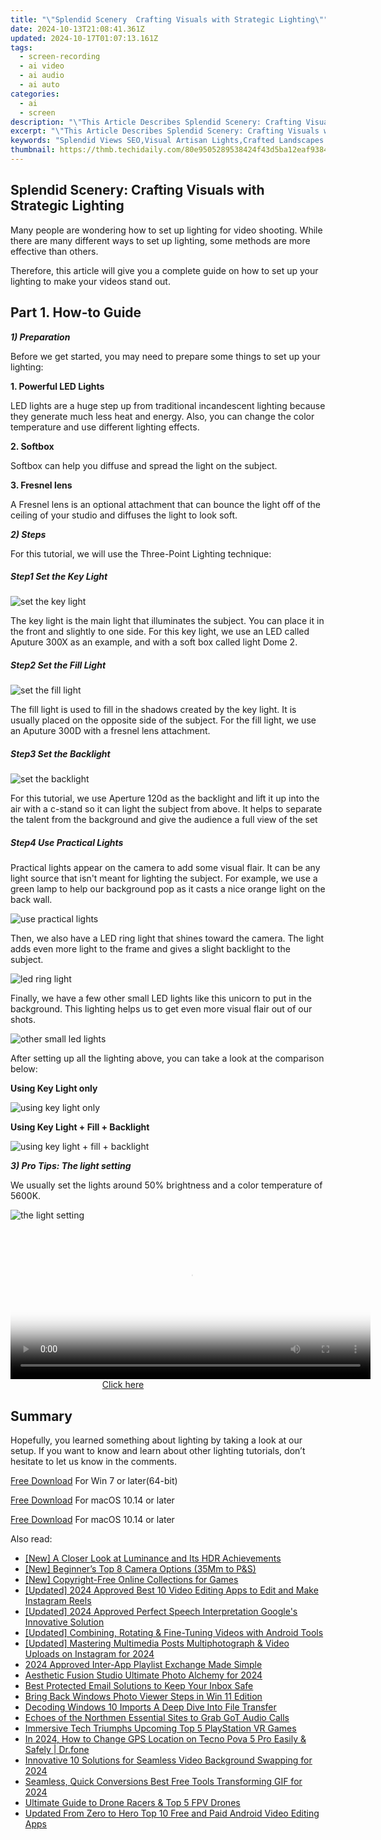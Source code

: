 ```yaml
---
title: "\"Splendid Scenery  Crafting Visuals with Strategic Lighting\""
date: 2024-10-13T21:08:41.361Z
updated: 2024-10-17T01:07:13.161Z
tags: 
  - screen-recording
  - ai video
  - ai audio
  - ai auto
categories: 
  - ai
  - screen
description: "\"This Article Describes Splendid Scenery: Crafting Visuals with Strategic Lighting\""
excerpt: "\"This Article Describes Splendid Scenery: Crafting Visuals with Strategic Lighting\""
keywords: "Splendid Views SEO,Visual Artisan Lights,Crafted Landscapes SEO,Scenery Photography Tips,Strategic Lighting Techniques,Captivating Outdoors SEO,Imaginative Landscape SEO"
thumbnail: https://thmb.techidaily.com/80e9505289538424f43d5ba12eaf938497fe9485f8cac83a0e7062f472435b7f.jpg
---
```


## Splendid Scenery: Crafting Visuals with Strategic Lighting

Many people are wondering how to set up lighting for video shooting. While there are many different ways to set up lighting, some methods are more effective than others.

Therefore, this article will give you a complete guide on how to set up your lighting to make your videos stand out.

## Part 1\. How-to Guide

**_1) Preparation_**

Before we get started, you may need to prepare some things to set up your lighting:

**1\. Powerful LED Lights**

LED lights are a huge step up from traditional incandescent lighting because they generate much less heat and energy. Also, you can change the color temperature and use different lighting effects.

**2\. Softbox**

Softbox can help you diffuse and spread the light on the subject.

**3\. Fresnel lens**

A Fresnel lens is an optional attachment that can bounce the light off of the ceiling of your studio and diffuses the light to look soft.

**_2) Steps_**

For this tutorial, we will use the Three-Point Lighting technique:

##### Step1 Set the Key Light

![set the key light](https://images.wondershare.com/filmora/article-images/2022/12/make-videos-stand-out-1.jpg)

The key light is the main light that illuminates the subject. You can place it in the front and slightly to one side. For this key light, we use an LED called Aputure 300X as an example, and with a soft box called light Dome 2.

##### Step2 Set the Fill Light

![set the fill light](https://images.wondershare.com/filmora/article-images/2022/12/make-videos-stand-out-2.jpg)

The fill light is used to fill in the shadows created by the key light. It is usually placed on the opposite side of the subject. For the fill light, we use an Aputure 300D with a fresnel lens attachment.

##### Step3 Set the Backlight

![set the backlight](https://images.wondershare.com/filmora/article-images/2022/12/make-videos-stand-out-3.jpg)

For this tutorial, we use Aperture 120d as the backlight and lift it up into the air with a c-stand so it can light the subject from above. It helps to separate the talent from the background and give the audience a full view of the set

##### Step4 Use Practical Lights

Practical lights appear on the camera to add some visual flair. It can be any light source that isn't meant for lighting the subject. For example, we use a green lamp to help our background pop as it casts a nice orange light on the back wall.

![use practical lights](https://images.wondershare.com/filmora/article-images/2022/12/make-videos-stand-out-4.jpg)

Then, we also have a LED ring light that shines toward the camera. The light adds even more light to the frame and gives a slight backlight to the subject.

![led ring light](https://images.wondershare.com/filmora/article-images/2022/12/make-videos-stand-out-5.jpg)

Finally, we have a few other small LED lights like this unicorn to put in the background. This lighting helps us to get even more visual flair out of our shots.

![other small led lights](https://images.wondershare.com/filmora/article-images/2022/12/make-videos-stand-out-6.jpg)

After setting up all the lighting above, you can take a look at the comparison below:

**Using Key Light only**

![using key light only](https://images.wondershare.com/filmora/article-images/2022/12/make-videos-stand-out-7.jpg)

**Using Key Light + Fill + Backlight**

![using key light + fill + backlight](https://images.wondershare.com/filmora/article-images/2022/12/make-videos-stand-out-8.jpg)

**_3) Pro Tips: The light setting_**

We usually set the lights around 50% brightness and a color temperature of 5600K.

![the light setting](https://images.wondershare.com/filmora/article-images/2022/12/make-videos-stand-out-9.jpg)

<!-- affiliate ads begin -->
<span id="1983575">
					<video width="576" height="240" style="cursor:pointer"
           poster="//a.impactradius-go.com/display-clicktoplayimage/1983575.png"
           onclick="if(!this.playClicked){this.play();this.setAttribute('controls',true);this.playClicked=true;}">
	   <source src="//a.impactradius-go.com/display-ad/22993-1983575">
	   <img src="//a.impactradius-go.com/display-clicktoplayimage/1983575.png" style="border: none; height: 100%; width: 100%; object-fit: contain">
	</video>
	<div style="width:360px;text-align:center"><a href="javascript:window.open(decodeURIComponent('https%3A%2F%2Fhomestyler.sjv.io%2Fc%2F5597632%2F1983575%2F22993'), '_blank');void(0);">Click here</a></div>
</span>
<img height="0" width="0" src="https://imp.pxf.io/i/5597632/1983575/22993" style="position:absolute;visibility:hidden;" border="0" />
<!-- affiliate ads end -->

## Summary

Hopefully, you learned something about lighting by taking a look at our setup. If you want to know and learn about other lighting tutorials, don’t hesitate to let us know in the comments.

[Free Download](https://tools.techidaily.com/wondershare/filmora/download/) For Win 7 or later(64-bit)

[Free Download](https://tools.techidaily.com/wondershare/filmora/download/) For macOS 10.14 or later

[Free Download](https://tools.techidaily.com/wondershare/filmora/download/) For macOS 10.14 or later

<ins class="adsbygoogle"
     style="display:block"
     data-ad-format="autorelaxed"
     data-ad-client="ca-pub-7571918770474297"
     data-ad-slot="1223367746"></ins>

<ins class="adsbygoogle"
     style="display:block"
     data-ad-format="autorelaxed"
     data-ad-client="ca-pub-7571918770474297"
     data-ad-slot="1223367746"></ins>



<ins class="adsbygoogle"
     style="display:block"
     data-ad-client="ca-pub-7571918770474297"
     data-ad-slot="8358498916"
     data-ad-format="auto"
     data-full-width-responsive="true"></ins>


<span class="atpl-alsoreadstyle">Also read:</span>
<div><ul>
<li><a href="https://extra-information.techidaily.com/new-a-closer-look-at-luminance-and-its-hdr-achievements/"><u>[New] A Closer Look at Luminance and Its HDR Achievements</u></a></li>
<li><a href="https://extra-information.techidaily.com/new-beginners-top-8-camera-options-35mm-to-pands/"><u>[New] Beginner’s Top 8 Camera Options (35Mm to P&S)</u></a></li>
<li><a href="https://extra-information.techidaily.com/new-copyright-free-online-collections-for-games/"><u>[New] Copyright-Free Online Collections for Games</u></a></li>
<li><a href="https://instagram-clips.techidaily.com/updated-2024-approved-best-10-video-editing-apps-to-edit-and-make-instagram-reels/"><u>[Updated] 2024 Approved Best 10 Video Editing Apps to Edit and Make Instagram Reels</u></a></li>
<li><a href="https://screen-sharing-recording.techidaily.com/updated-2024-approved-perfect-speech-interpretation-googles-innovative-solution/"><u>[Updated] 2024 Approved Perfect Speech Interpretation Google's Innovative Solution</u></a></li>
<li><a href="https://extra-information.techidaily.com/updated-combining-rotating-and-fine-tuning-videos-with-android-tools/"><u>[Updated] Combining, Rotating & Fine-Tuning Videos with Android Tools</u></a></li>
<li><a href="https://instagram-video-recordings.techidaily.com/updated-mastering-multimedia-posts-multiphotograph-and-video-uploads-on-instagram-for-2024/"><u>[Updated] Mastering Multimedia Posts Multiphotograph & Video Uploads on Instagram for 2024</u></a></li>
<li><a href="https://fox-http.techidaily.com/2024-approved-inter-app-playlist-exchange-made-simple/"><u>2024 Approved Inter-App Playlist Exchange Made Simple</u></a></li>
<li><a href="https://extra-information.techidaily.com/aesthetic-fusion-studio-ultimate-photo-alchemy-for-2024/"><u>Aesthetic Fusion Studio Ultimate Photo Alchemy for 2024</u></a></li>
<li><a href="https://techtrends.techidaily.com/best-protected-email-solutions-to-keep-your-inbox-safe/"><u>Best Protected Email Solutions to Keep Your Inbox Safe</u></a></li>
<li><a href="https://extra-information.techidaily.com/bring-back-windows-photo-viewer-steps-in-win-11-edition/"><u>Bring Back Windows Photo Viewer Steps in Win 11 Edition</u></a></li>
<li><a href="https://extra-information.techidaily.com/decoding-windows-10-imports-a-deep-dive-into-file-transfer/"><u>Decoding Windows 10 Imports A Deep Dive Into File Transfer</u></a></li>
<li><a href="https://extra-information.techidaily.com/echoes-of-the-northmen-essential-sites-to-grab-got-audio-calls/"><u>Echoes of the Northmen Essential Sites to Grab GoT Audio Calls</u></a></li>
<li><a href="https://extra-resources.techidaily.com/immersive-tech-triumphs-upcoming-top-5-playstation-vr-games/"><u>Immersive Tech Triumphs Upcoming Top 5 PlayStation VR Games</u></a></li>
<li><a href="https://location-social.techidaily.com/in-2024-how-to-change-gps-location-on-tecno-pova-5-pro-easily-and-safely-drfone-by-drfone-virtual-android/"><u>In 2024, How to Change GPS Location on Tecno Pova 5 Pro Easily & Safely | Dr.fone</u></a></li>
<li><a href="https://some-knowledge.techidaily.com/innovative-10-solutions-for-seamless-video-background-swapping-for-2024/"><u>Innovative 10 Solutions for Seamless Video Background Swapping for 2024</u></a></li>
<li><a href="https://extra-skills.techidaily.com/seamless-quick-conversions-best-free-tools-transforming-gif-for-2024/"><u>Seamless, Quick Conversions Best Free Tools Transforming GIF for 2024</u></a></li>
<li><a href="https://extra-information.techidaily.com/ultimate-guide-to-drone-racers-and-top-5-fpv-drones/"><u>Ultimate Guide to Drone Racers & Top 5 FPV Drones</u></a></li>
<li><a href="https://ai-vdieo-software.techidaily.com/updated-from-zero-to-hero-top-10-free-and-paid-android-video-editing-apps/"><u>Updated From Zero to Hero Top 10 Free and Paid Android Video Editing Apps</u></a></li>
</ul></div>

